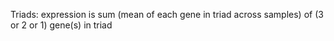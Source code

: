 Triads:
expression is sum  (mean of each gene in triad across samples) of (3 or 2 or 1) gene(s) in triad
